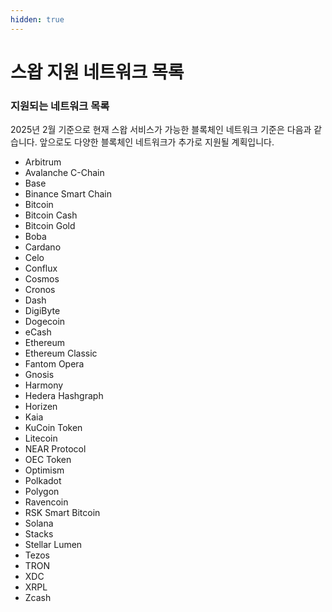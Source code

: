 ```yaml
---
hidden: true
---
```


# 스왑 지원 네트워크 목록

### **지원되는 네트워크 목록**

2025년 2월 기준으로 현재 스왑 서비스가 가능한 블록체인 네트워크 기준은 다음과 같습니다. 앞으로도 다양한 블록체인 네트워크가 추가로 지원될 계획입니다.

* Arbitrum
* Avalanche C-Chain
* Base
* Binance Smart Chain
* Bitcoin
* Bitcoin Cash
* Bitcoin Gold
* Boba
* Cardano
* Celo
* Conflux
* Cosmos
* Cronos
* Dash
* DigiByte
* Dogecoin
* eCash
* Ethereum
* Ethereum Classic
* Fantom Opera
* Gnosis
* Harmony
* Hedera Hashgraph
* Horizen
* Kaia
* KuCoin Token
* Litecoin
* NEAR Protocol
* OEC Token
* Optimism
* Polkadot
* Polygon
* Ravencoin
* RSK Smart Bitcoin
* Solana
* Stacks
* Stellar Lumen
* Tezos
* TRON
* XDC
* XRPL
* Zcash

